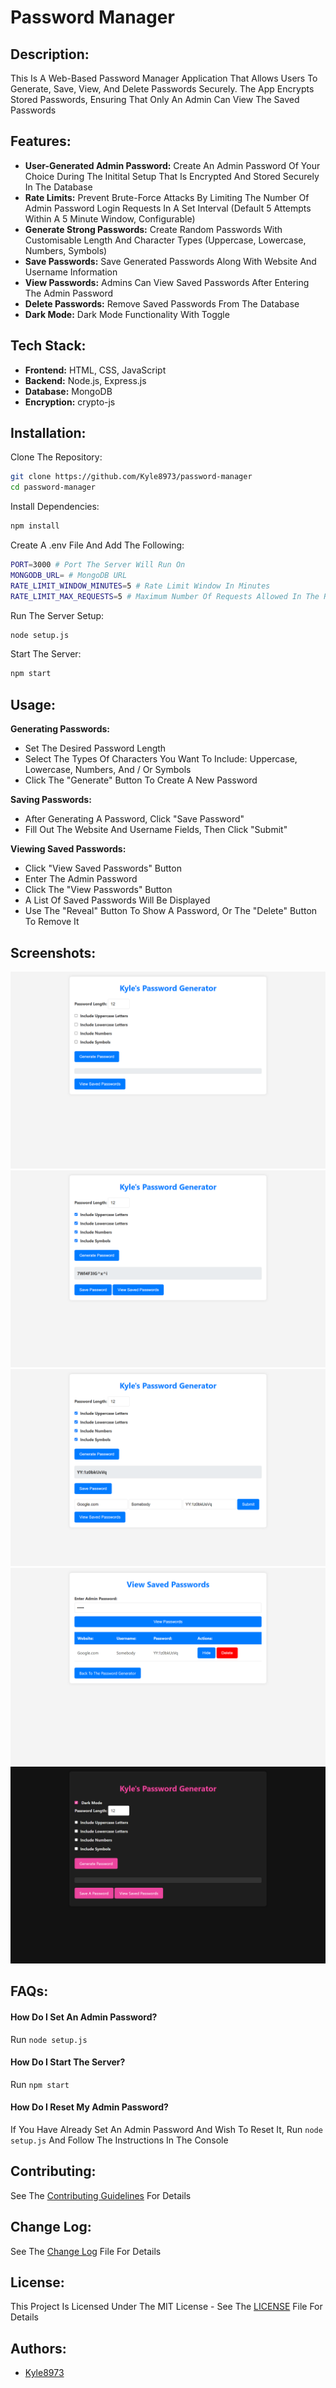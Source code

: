 # Password Manager

## Description:
This Is A Web-Based Password Manager Application That Allows Users To Generate, Save, View, And Delete Passwords Securely. The App Encrypts Stored Passwords, Ensuring That Only An Admin Can View The Saved Passwords

## Features:
- **User-Generated Admin Password:** Create An Admin Password Of Your Choice During The Initital Setup That Is Encrypted And Stored Securely In The Database
- **Rate Limits:** Prevent Brute-Force Attacks By Limiting The Number Of Admin Password Login Requests In A Set Interval (Default 5 Attempts Within A 5 Minute Window, Configurable)
- **Generate Strong Passwords:** Create Random Passwords With Customisable Length And Character Types (Uppercase, Lowercase, Numbers, Symbols)
- **Save Passwords:** Save Generated Passwords Along With Website And Username Information
- **View Passwords:** Admins Can View Saved Passwords After Entering The Admin Password
- **Delete Passwords:** Remove Saved Passwords From The Database
- **Dark Mode:** Dark Mode Functionality With Toggle

## Tech Stack:

- **Frontend:** HTML, CSS, JavaScript
- **Backend:** Node.js, Express.js
- **Database:** MongoDB
- **Encryption:** crypto-js


## Installation:

Clone The Repository:
```bash
git clone https://github.com/Kyle8973/password-manager
cd password-manager
```

Install Dependencies:
```bash
npm install
```

Create A .env File And Add The Following:
```bash
PORT=3000 # Port The Server Will Run On
MONGODB_URL= # MongoDB URL
RATE_LIMIT_WINDOW_MINUTES=5 # Rate Limit Window In Minutes
RATE_LIMIT_MAX_REQUESTS=5 # Maximum Number Of Requests Allowed In The Rate Limit Window
```

Run The Server Setup:
```bash
node setup.js
```

Start The Server:
```bash
npm start
```

## Usage:

**Generating Passwords:**
- Set The Desired Password Length
- Select The Types Of Characters You Want To Include: Uppercase, Lowercase, Numbers, And / Or Symbols
- Click The "Generate" Button To Create A New Password

**Saving Passwords:**
- After Generating A Password, Click "Save Password"
- Fill Out The Website And Username Fields, Then Click "Submit"

**Viewing Saved Passwords:**
- Click "View Saved Passwords" Button
- Enter The Admin Password
- Click The "View Passwords" Button
- A List Of Saved Passwords Will Be Displayed
- Use The "Reveal" Button To Show A Password, Or The "Delete" Button To Remove It

## Screenshots:
![Main Page](images/Main_Page.png)
![Generated Password](images/Generated_Password.png)
![Save Password](images/Save_Password.png)
![View Passwords](images/View_Passwords.png)
![Dark Mode](images/Dark_Mode.png)

## FAQs:
#### How Do I Set An Admin Password?
Run `node setup.js`

#### How Do I Start The Server?
Run `npm start`

#### How Do I Reset My Admin Password?
If You Have Already Set An Admin Password And Wish To Reset It, Run `node setup.js` And Follow The Instructions In The Console

## Contributing:
See The [Contributing Guidelines](CONTRIBUTING.md) For Details

## Change Log:
See The [Change Log](CHANGELOG.md) File For Details

## License:
This Project Is Licensed Under The MIT License - See The [LICENSE](LICENSE) File For Details

## Authors:

- [Kyle8973](https://www.github.com/kyle8973)
